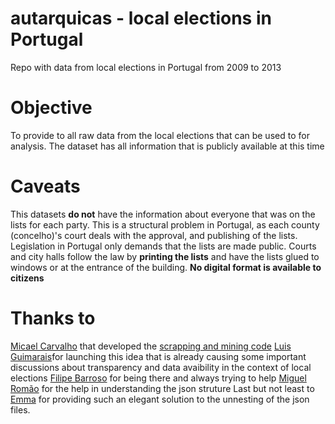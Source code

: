 # autarquicas - local elections in Portugal 
Repo with data from local elections in Portugal from 2009 to 2013

# Objective

To provide to all raw data from the local elections that can be used to for analysis. The dataset has all information that is publicly available at this time

# Caveats

This datasets **do not** have the information about everyone that was on the lists for each party. This is a structural problem in Portugal, as each county (concelho)'s court deals with the approval, and publishing of the lists. Legislation in Portugal only demands that the lists are made public. Courts and city halls follow the law by **printing the lists** and have the lists glued to windows or at the entrance of the building. **No digital format is available to citizens**

# Thanks to

[Micael Carvalho](https://github.com/MicaelMCarvalho) that developed the [scrapping and mining code](https://github.com/MicaelMCarvalho/autarquicasportugaldata)
[Luis Guimarais](https://github.com/guimarais)for launching this idea that is already causing some important discussions about transparency and data avaibility in the context of local elections 
[Filipe Barroso](https://github.com/OldMetalmind) for being there and always trying to help
[Miguel Romão](https://github.com/romanovzky) for the help in understanding the json struture 
Last but not least to [Emma](https://stackoverflow.com/users/2956135/emma?tab=profile) for providing such an elegant solution to the unnesting of the json files. 


